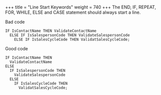 +++
title = "Line Start Keywords"
weight = 740
+++
The END, IF, REPEAT, FOR, WHILE, ELSE and CASE statement should always start a line.

Bad code

```al
IF IsContactName THEN ValidateContactName
  ELSE IF IsSalespersonCode THEN ValidateSalespersonCode
    ELSE IF IsSalesCycleCode THEN ValidatSalesCycleCode;
```

Good code

```al
IF IsContactName THEN
  ValidateContactName
ELSE
  IF IsSalespersonCode THEN
    ValidateSalespersonCode
  ELSE
    IF IsSalesCycleCode THEN
      ValidatSalesCycleCode;
```
